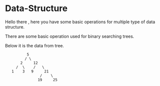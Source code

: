 # Data-Structure

Hello there , here you have some basic operations for multiple type of data structure.

There are some basic operation used for binary searching trees.

Below it is the data from tree.

              5
             / \
           2     12
         /  \    /   \
       1    3   9     21
                    /    \
                   19     25
